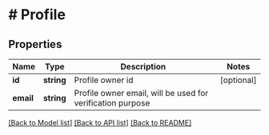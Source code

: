 # # Profile

## Properties

Name | Type | Description | Notes
------------ | ------------- | ------------- | -------------
**id** | **string** | Profile owner id | [optional]
**email** | **string** | Profile owner email, will be used for verification purpose |

[[Back to Model list]](../../README.md#models) [[Back to API list]](../../README.md#endpoints) [[Back to README]](../../README.md)
